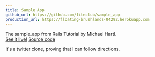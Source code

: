 ```yaml
---
title: Sample App
github_url: https://github.com/fiteclub/sample_app
production_url: https://floating-brushlands-04292.herokuapp.com
---
```

The sample_app from Rails Tutorial by Michael Hartl.<br>
[See it live!](https://floating-brushlands-04292.herokuapp.com)
[Source code](https://github.com/fiteclub/sample_app)

It's a twitter clone, proving that I can follow directions.
